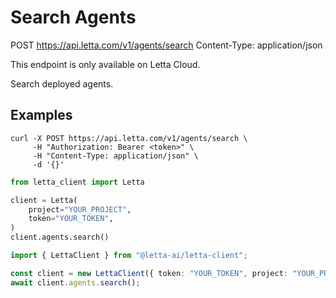 # Search Agents

POST https://api.letta.com/v1/agents/search
Content-Type: application/json

<Note>This endpoint is only available on Letta Cloud.</Note>

Search deployed agents.


## Examples

```shell
curl -X POST https://api.letta.com/v1/agents/search \
     -H "Authorization: Bearer <token>" \
     -H "Content-Type: application/json" \
     -d '{}'
```

```python
from letta_client import Letta

client = Letta(
    project="YOUR_PROJECT",
    token="YOUR_TOKEN",
)
client.agents.search()

```

```typescript
import { LettaClient } from "@letta-ai/letta-client";

const client = new LettaClient({ token: "YOUR_TOKEN", project: "YOUR_PROJECT" });
await client.agents.search();

```
